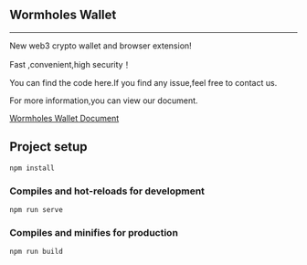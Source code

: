 ## Wormholes Wallet
---
New web3 crypto wallet and browser extension!

Fast ,convenient,high security！

You can find the code here.If you find any issue,feel free to contact us.

For more information,you can view our document.

[Wormholes Wallet Document](https://www.erbie.io/docs/wallet/)

## Project setup
```
npm install
```

### Compiles and hot-reloads for development
```
npm run serve
```

### Compiles and minifies for production
```
npm run build
```

